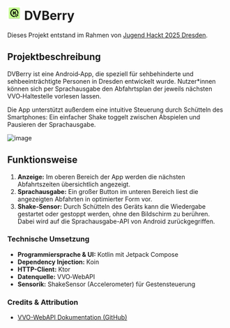 # <img src="https://raw.githubusercontent.com/Julius-Babies/JH_DVBerry/refs/heads/main/app/src/main/res/mipmap-xxhdpi/ic_launcher.webp" width="32px" height="32px" alt=""> DVBerry
Dieses Projekt entstand im Rahmen von [Jugend Hackt 2025 Dresden](https://jugendhackt.org/events/dresden/).

## Projektbeschreibung

DVBerry ist eine Android‑App, die speziell für sehbehinderte und sehbeeinträchtigte Personen in Dresden entwickelt wurde. Nutzer*innen können sich per Sprachausgabe den Abfahrtsplan der jeweils nächsten VVO‑Haltestelle vorlesen lassen.

Die App unterstützt außerdem eine intuitive Steuerung durch Schütteln des Smartphones: Ein einfacher Shake toggelt zwischen Abspielen und Pausieren der Sprachausgabe.

<img src="https://github.com/user-attachments/assets/7c036e0c-7e32-4884-a8cd-c307f71876fb" alt="image" width="300" height="auto">

## Funktionsweise
1. **Anzeige:** Im oberen Bereich der App werden die nächsten Abfahrtszeiten übersichtlich angezeigt.
2. **Sprachausgabe:** Ein großer Button im unteren Bereich liest die angezeigten Abfahrten in optimierter Form vor.
3. **Shake‑Sensor:** Durch Schütteln des Geräts kann die Wiedergabe gestartet oder gestoppt werden, ohne den Bildschirm zu berühren.
Dabei wird auf die Sprachausgabe-API von Android zurückgegriffen.

### Technische Umsetzung
- **Programmiersprache & UI:** Kotlin mit Jetpack Compose
- **Dependency Injection:** Koin
- **HTTP-Client:** Ktor
- **Datenquelle:** VVO‑WebAPI
- **Sensorik:** ShakeSensor (Accelerometer) für Gestensteuerung

### Credits & Attribution
- [VVO-WebAPI Dokumentation (GitHub)](https://github.com/kiliankoe/vvo/blob/main/documentation/webapi.md)
